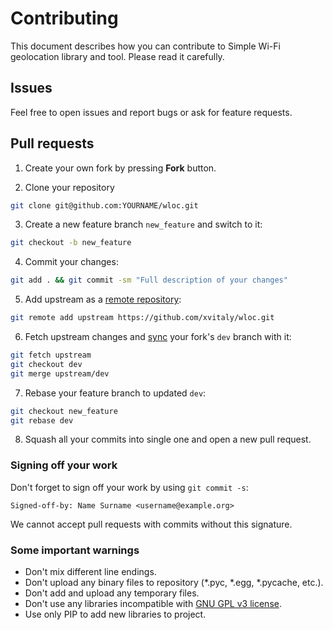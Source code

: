 # Contributing

This document describes how you can contribute to Simple Wi-Fi geolocation library and tool. Please read it carefully.

## Issues

Feel free to open issues and report bugs or ask for feature requests.

## Pull requests

 1. Create your own fork by pressing **Fork** button.
 
 2. Clone your repository
 ```bash
 git clone git@github.com:YOURNAME/wloc.git
 ```
 
 3. Create a new feature branch `new_feature` and switch to it:
 ```bash
 git checkout -b new_feature
 ```
 
 4. Commit your changes:
 ```bash
 git add . && git commit -sm "Full description of your changes"
 ```
 
 5. Add upstream as a [remote repository](https://help.github.com/articles/configuring-a-remote-for-a-fork/):
 ```bash
 git remote add upstream https://github.com/xvitaly/wloc.git
 ```
 
 6. Fetch upstream changes and [sync](https://help.github.com/articles/syncing-a-fork/) your fork's `dev` branch with it:
 ```bash
 git fetch upstream
 git checkout dev
 git merge upstream/dev
 ```
 
 7. Rebase your feature branch to updated `dev`:
 ```bash
 git checkout new_feature
 git rebase dev
 ```
 
 8. Squash all your commits into single one and open a new pull request.

### Signing off your work

Don't forget to sign off your work by using `git commit -s`:
```
Signed-off-by: Name Surname <username@example.org>
```

We cannot accept pull requests with commits without this signature.

### Some important warnings

 * Don't mix different line endings.
 * Don't upload any binary files to repository (*.pyc, *.egg, *.pycache, etc.).
 * Don't add and upload any temporary files.
 * Don't use any libraries incompatible with [GNU GPL v3 license](../LICENSE).
 * Use only PIP to add new libraries to project.
